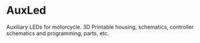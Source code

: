 # AuxLed
Auxiliary LEDs for motorcycle.  3D Printable housing, schematics, controller schematics and programming, parts, etc. 
